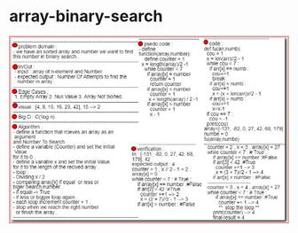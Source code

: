 # array-binary-search

![array-binary-search](./python/code-challenges/class-03/../../../assest/3.JPG)

